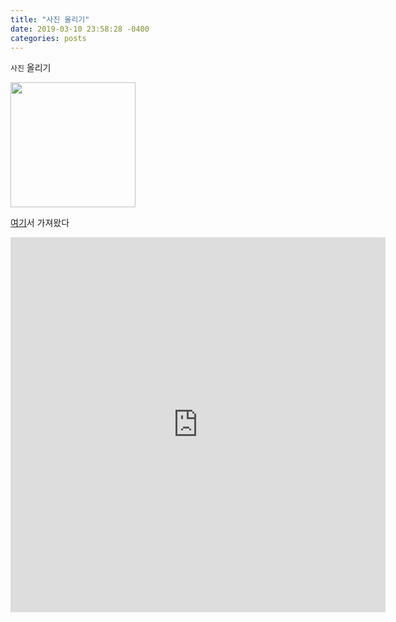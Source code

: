 ```yaml
---
title: "사진 올리기"
date: 2019-03-10 23:58:28 -0400
categories: posts
---
```


`사진` 올리기

<div>
<img width="200" src="https://user-images.githubusercontent.com/34255526/54086774-d685fb80-438f-11e9-9dc4-26bfd5982afd.jpg">
</div>

[여기][blog-docs]서 가져왔다

[blog-docs]: https://hanee24.github.io/2017/12/21/how-to-upload-image-with-github-readme/



<embed src="https://github.com/im8768/im8768.github.io/files/2967056/default.pdf" type="application/pdf" width="600px" height="600px"/>

